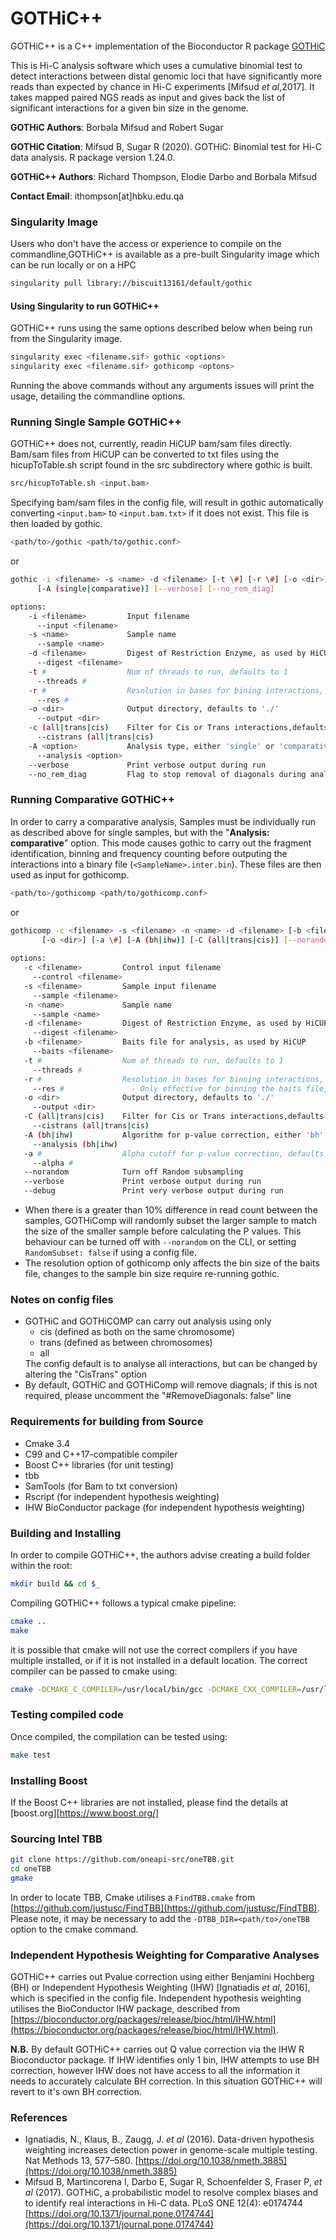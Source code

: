# GOTHiC++

GOTHiC++ is a C++ implementation of the Bioconductor R package [GOTHiC](https://doi.org/doi:10.18129/B9.bioc.GOTHiC "GOTHiC on Bioconductor")

This is Hi-C analysis software which uses a cumulative binomial test to detect interactions between distal genomic loci that have significantly more reads than expected by chance in Hi-C experiments \[Mifsud *et al*,2017\]. It takes mapped paired NGS reads as input and gives back the list of significant interactions for a given bin size in the genome.


**GOTHiC Authors**: Borbala Mifsud and Robert Sugar

**GOTHiC Citation**: Mifsud B, Sugar R (2020). GOTHiC: Binomial test for Hi-C data analysis. R package version 1.24.0.

**GOTHiC++ Authors**: Richard Thompson, Elodie Darbo and Borbala Mifsud

**Contact Email**: ithompson[at]hbku.edu.qa

### Singularity Image

Users who don't have the access or experience to compile on the commandline,GOTHiC++ is available as a pre-built Singularity image which can be run locally or on a HPC

```bash
singularity pull library://biscuit13161/default/gothic
```

#### Using Singularity to run GOTHiC++

GOTHiC++ runs using the same options described below when being run from the Singularity image. 

```bash
singularity exec <filename.sif> gothic <options>
singularity exec <filename.sif> gothicomp <optons>
```
Running the above commands without any arguments issues will print the usage, detailing the commandline options. 

### Running Single Sample GOTHiC++

GOTHiC++ does not, currently, readin HiCUP bam/sam files directly. Bam/sam files from HiCUP can be converted to txt files using the hicupToTable.sh script found in the src subdirectory where gothic is built.

```bash
src/hicupToTable.sh <input.bam>
```
Specifying bam/sam files in the config file, will result in gothic automatically converting `<input.bam>` to `<input.bam.txt>` if it does not exist. This file is then loaded by gothic.

```bash
<path/to>/gothic <path/to/gothic.conf>
```

or

```bash
gothic -i <filename> -s <name> -d <filename> [-t \#] [-r \#] [-o <dir>] [-c (all|trans|cis)]
      [-A (single|comparative)] [--verbose] [--no_rem_diag]

options:
    -i <filename>         Input filename
      --input <filename>
    -s <name>             Sample name
      --sample <name>
    -d <filename>         Digest of Restriction Enzyme, as used by HiCUP
      --digest <filename>
    -t #                  Num of threads to run, defaults to 1
      --threads #
    -r #                  Resolution in bases for bining interactions, defaults to 10000
      --res #
    -o <dir>              Output directory, defaults to './'
      --output <dir>
    -c (all|trans|cis)    Filter for Cis or Trans interactions,defaults to 'all'
      --cistrans (all|trans|cis)
    -A <option>           Analysis type, either 'single' or 'comparative'
      --analysis <option>
    --verbose             Print verbose output during run
    --no_rem_diag         Flag to stop removal of diagonals during analysis
```



### Running Comparative GOTHiC++

In order to carry a comparative analysis, Samples must be individually run as described above for single samples, but with the "**Analysis: comparative**" option. This mode causes gothic to carry out the fragment identification, binning and frequency counting before outputing the interactions into a binary file (`<SampleName>.inter.bin`). These files are then used as input for gothicomp.

```bash
<path/to>/gothicomp <path/to/gothicomp.conf>
```
 or 
 
 ```bash
gothicomp -c <filename> -s <filename> -n <name> -d <filename> [-b <filename>] [-t \#] [-r \#]
        [-o <dir>] [-a \#] [-A (bh|ihw)] [-C (all|trans|cis)] [--norandom] [--verbose|--debug]
        
options:
    -c <filename>         Control input filename
      --control <filename>
    -s <filename>         Sample input filename
      --sample <filename>
    -n <name>             Sample name
      --sample <name>
    -d <filename>         Digest of Restriction Enzyme, as used by HiCUP
      --digest <filename>
    -b <filename>         Baits file for analysis, as used by HiCUP
      --baits <filename>
    -t #                  Num of threads to run, defaults to 1
      --threads #
    -r #                  Resolution in bases for binning interactions, defaults to 10000
      --res #               - Only effective for binning the baits file, Sample data is binned using gothic.
    -o <dir>              Output directory, defaults to './'
      --output <dir>
    -C (all|trans|cis)    Filter for Cis or Trans interactions,defaults to 'all'
      --cistrans (all|trans|cis)
    -A (bh|ihw)           Algorithm for p-value correction, either 'bh' or 'ihw'
      --analysis (bh|ihw)
    -a #                  Alpha cutoff for p-value correction, defaults to '0.1'
      --alpha #
    --norandom            Turn off Random subsampling
    --verbose             Print verbose output during run
    --debug               Print very verbose output during run
 ```

- When there is a greater than 10% difference in read count between the samples, GOTHiComp will randomly subset the larger sample to match the size of the smaller sample before calculating the P values. This behaviour can be turned off with `--norandom` on the CLI, or setting `RandomSubset: false` if using a config file. 
- The resolution option of gothicomp only affects the bin size of the baits file, changes to the sample bin size require re-running gothic.

### Notes on config files

<ul>
<li>GOTHiC and GOTHiCOMP can carry out analysis using only 
	<ul>
	<li> cis (defined as both on the same chromosome)</li> 
  <li>trans (defined as between chromosomes)</li>
  <li>all</li>
  </ul> 
The config default is to analyse all interactions, but can be changed by altering the "CisTrans" option
</li>

<li>By default, GOTHiC and GOTHiComp will remove diagnals; if this is not required, please uncomment the "#RemoveDiagonals: false" line</li>
</ul>

### Requirements for building from Source
+ Cmake 3.4
+ C99 and C++17-compatible compiler
+ Boost C++ libraries (for unit testing)
+ tbb
+ SamTools (for Bam to txt conversion)
+ Rscript (for independent hypothesis weighting)
+ IHW BioConductor package (for independent hypothesis weighting)

### Building and Installing

In order to compile GOTHiC++, the authors advise creating a build folder within the root:

```bash
mkdir build && cd $_
```

Compiling GOTHiC++ follows a typical cmake pipeline:

```bash
cmake ..
make
```

it is possible that cmake will not use the correct compilers if you have multiple installed, or if it is not installed in a default location. The correct compiler can be passed to cmake using:

```bash
cmake -DCMAKE_C_COMPILER=/usr/local/bin/gcc -DCMAKE_CXX_COMPILER=/usr/local/bin/g++ ..
```

### Testing compiled code

Once compiled, the compilation can be tested using:

```bash
make test
```


### Installing Boost

If the Boost C++ libraries are not installed, please find the details at [boost.org][https://www.boost.org/]

### Sourcing Intel TBB

```bash
git clone https://github.com/oneapi-src/oneTBB.git
cd oneTBB
gmake
```

In order to locate TBB, Cmake utilises a `FindTBB.cmake` from [https://github.com/justusc/FindTBB](https://github.com/justusc/FindTBB).
Please note, it may be necessary to add the `-DTBB_DIR=<path/to>/oneTBB` option to the cmake command.

### Independent Hypothesis Weighting for Comparative Analyses
 
GOTHiC++ carries out Pvalue correction using either Benjamini Hochberg (BH) or Independent Hypothesis Weighting (IHW) \[Ignatiadis *et al*, 2016\], which is specified in the config file. Independent hypothesis weighting utilises the BioConductor IHW package, described from [https://bioconductor.org/packages/release/bioc/html/IHW.html](https://bioconductor.org/packages/release/bioc/html/IHW.html).


**N.B.** By default GOTHiC++ carries out Q value correction via the IHW R Bioconductor package. If IHW identifies only 1 bin, IHW attempts to use BH correction, however IHW does not have access to all the information it needs to accurately calculate BH correction. In this situation GOTHiC++ will revert to it's own BH correction.

### References

+ Ignatiadis, N., Klaus, B., Zaugg, J. *et al* (2016). Data-driven hypothesis weighting increases detection power in genome-scale multiple testing. Nat Methods 13, 577–580. [https://doi.org/10.1038/nmeth.3885](https://doi.org/10.1038/nmeth.3885)
+ Mifsud B, Martincorena I, Darbo E, Sugar R, Schoenfelder S, Fraser P, *et al* (2017). GOTHiC, a probabilistic model to resolve complex biases and to identify real interactions in Hi-C data. PLoS ONE 12(4): e0174744 [https://doi.org/10.1371/journal.pone.0174744](https://doi.org/10.1371/journal.pone.0174744)
